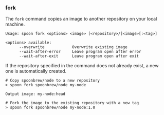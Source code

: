 ### fork

The `fork` command copies an image to another repository on your local machine. 

```
Usage: spoon fork <options> <image> [<repository>/]<image>[:<tag>]

<options> available:
      --overwrite            Overwrite existing image
      --wait-after-error     Leave program open after error
      --wait-after-exit      Leave program open after exit
```

If the repository specified in the command does not already exist, a new one is automatically created.  

```
# Copy spoonbrew/node to a new repository
> spoon fork spoonbrew/node my-node

Output image: my-node:head

# Fork the image to the existing repository with a new tag
> spoon fork spoonbrew/node my-node:1.0
```